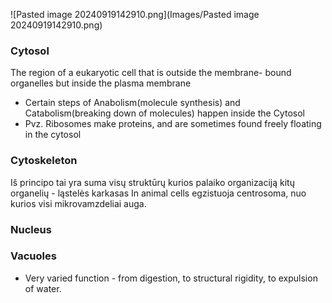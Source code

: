 ![Pasted image 20240919142910.png](Images/Pasted image 20240919142910.png)
### Cytosol 
 The region of a eukaryotic cell that is outside the membrane- bound organelles but inside the plasma membrane
 - Certain steps of Anabolism(molecule synthesis) and Catabolism(breaking down of molecules) happen inside the Cytosol
 - Pvz. Ribosomes make proteins, and are sometimes found freely floating in the cytosol
### Cytoskeleton
Iš principo tai yra suma visų struktūrų kurios palaiko organizaciją kitų organelių - ląstelės karkasas 
In animal cells egzistuoja centrosoma, nuo kurios visi mikrovamzdeliai auga. 


### Nucleus
### Vacuoles
- Very varied function  - from digestion, to structural rigidity, to expulsion of water.